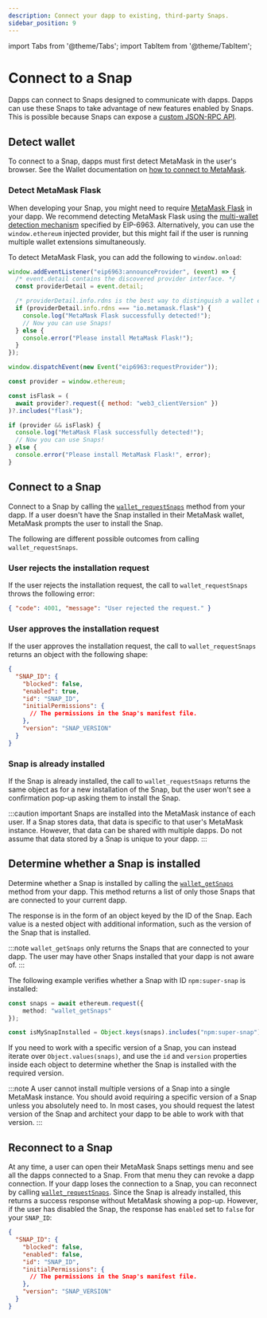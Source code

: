 ```yaml
---
description: Connect your dapp to existing, third-party Snaps.
sidebar_position: 9
---
```


import Tabs from '@theme/Tabs';
import TabItem from '@theme/TabItem';

# Connect to a Snap

Dapps can connect to Snaps designed to communicate with dapps.
Dapps can use these Snaps to take advantage of new features enabled by Snaps.
This is possible because Snaps can expose a [custom JSON-RPC API](../learn/about-snaps/apis.md#custom-json-rpc-apis).

## Detect wallet

To connect to a Snap, dapps must first detect MetaMask in the user's browser.
See the Wallet documentation on [how to connect to MetaMask](/wallet/how-to/connect).

### Detect MetaMask Flask

When developing your Snap, you might need to require
[MetaMask Flask](../get-started/install-flask.md) in your dapp. 
We recommend detecting MetaMask Flask using the
[multi-wallet detection mechanism](/wallet/concepts/wallet-interoperability) specified by EIP-6963. 
Alternatively, you can use the `window.ethereum` injected provider, but this might fail if the user
is running multiple wallet extensions simultaneously. 

To detect MetaMask Flask, you can add the following to `window.onload`: 

<Tabs>
<TabItem value="EIP-6963 example">

```js title="index.js"
window.addEventListener("eip6963:announceProvider", (event) => {
  /* event.detail contains the discovered provider interface. */
  const providerDetail = event.detail;

  /* providerDetail.info.rdns is the best way to distinguish a wallet extension. */
  if (providerDetail.info.rdns === "io.metamask.flask") {
    console.log("MetaMask Flask successfully detected!");
    // Now you can use Snaps!
  } else { 
    console.error("Please install MetaMask Flask!");
  }
});

window.dispatchEvent(new Event("eip6963:requestProvider"));
```

</TabItem>
<TabItem value="Injected provider example">

```js title="index.js"
const provider = window.ethereum; 

const isFlask = ( 
  await provider?.request({ method: "web3_clientVersion" })
)?.includes("flask"); 

if (provider && isFlask) {
  console.log("MetaMask Flask successfully detected!");
  // Now you can use Snaps!
} else {
  console.error("Please install MetaMask Flask!", error);
}
```

</TabItem>
</Tabs>

## Connect to a Snap

Connect to a Snap by calling the [`wallet_requestSnaps`](../reference/wallet-api-for-snaps.md#wallet_requestsnaps)
method from your dapp.
If a user doesn't have the Snap installed in their MetaMask wallet, MetaMask prompts the user to
install the Snap.

The following are different possible outcomes from calling `wallet_requestSnaps`.

### User rejects the installation request

If the user rejects the installation request, the call to `wallet_requestSnaps` throws the following error:

```json
{ "code": 4001, "message": "User rejected the request." }
```

### User approves the installation request

If the user approves the installation request, the call to `wallet_requestSnaps` returns an object
with the following shape:

```json
{
  "SNAP_ID": {
    "blocked": false,
    "enabled": true,
    "id": "SNAP_ID",
    "initialPermissions": {
      // The permissions in the Snap's manifest file.
    },
    "version": "SNAP_VERSION"
  }
}
```

### Snap is already installed

If the Snap is already installed, the call to `wallet_requestSnaps` returns the same object as for a
new installation of the Snap, but the user won't see a confirmation pop-up asking them to install the Snap.

:::caution important
Snaps are installed into the MetaMask instance of each user.
If a Snap stores data, that data is specific to that user's MetaMask instance.
However, that data can be shared with multiple dapps.
Do not assume that data stored by a Snap is unique to your dapp. 
:::

## Determine whether a Snap is installed

Determine whether a Snap is installed by calling the
[`wallet_getSnaps`](../reference/wallet-api-for-snaps.md#wallet_getsnaps) method from your dapp.
This method returns a list of only those Snaps that are connected to your current dapp.

The response is in the form of an object keyed by the ID of the Snap.
Each value is a nested object with additional information, such as the version of the Snap that is installed.

:::note
`wallet_getSnaps` only returns the Snaps that are connected to your dapp.
The user may have other Snaps installed that your dapp is not aware of. 
:::

The following example verifies whether a Snap with ID `npm:super-snap` is installed:

```ts title="index.ts"
const snaps = await ethereum.request({
    method: "wallet_getSnaps"
});

const isMySnapInstalled = Object.keys(snaps).includes("npm:super-snap");
```

If you need to work with a specific version of a Snap, you can instead iterate over
`Object.values(snaps)`, and use the `id` and `version` properties inside each object to determine
whether the Snap is installed with the required version.

:::note
A user cannot install multiple versions of a Snap into a single MetaMask instance.
You should avoid requiring a specific version of a Snap unless you absolutely need to.
In most cases, you should request the latest version of the Snap and architect your dapp to be able
to work with that version.
:::

## Reconnect to a Snap

At any time, a user can open their MetaMask Snaps settings menu and see all the dapps connected to a Snap.
From that menu they can revoke a dapp connection.
If your dapp loses the connection to a Snap, you can reconnect by calling
[`wallet_requestSnaps`](../reference/wallet-api-for-snaps.md#wallet_requestsnaps).
Since the Snap is already installed, this returns a success response without MetaMask showing a pop-up.
However, if the user has disabled the Snap, the response has `enabled` set to `false` for your `SNAP_ID`:

```json
{
  "SNAP_ID": {
    "blocked": false,
    "enabled": false,
    "id": "SNAP_ID",
    "initialPermissions": {
      // The permissions in the Snap's manifest file.
    },
    "version": "SNAP_VERSION"
  }
}
```
